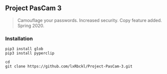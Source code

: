 ## Project PasCam 3
> Camouflage your passwords. Increased security. Copy feature added. Spring 2020.

### Installation
```
pip3 install glob
pip3 install pyperclip

cd
git clone https://github.com/lxRbckl/Project-PasCam-3.git
```

